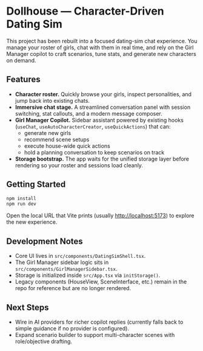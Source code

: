 # Dollhouse — Character-Driven Dating Sim

This project has been rebuilt into a focused dating-sim chat experience.
You manage your roster of girls, chat with them in real time, and rely on
the Girl Manager copilot to craft scenarios, tune stats, and generate new
characters on demand.

## Features

- **Character roster.** Quickly browse your girls, inspect personalities, and jump back into existing chats.
- **Immersive chat stage.** A streamlined conversation panel with session switching, stat callouts, and a modern message composer.
- **Girl Manager Copilot.** Sidebar assistant powered by existing hooks (`useChat`, `useAutoCharacterCreator`, `useQuickActions`) that can:
  - generate new girls
  - recommend scene setups
  - execute house-wide quick actions
  - hold a planning conversation to keep scenarios on track
- **Storage bootstrap.** The app waits for the unified storage layer before rendering so your roster and sessions load cleanly.

## Getting Started

```powershell
npm install
npm run dev
```

Open the local URL that Vite prints (usually <http://localhost:5173>) to explore the new experience.

## Development Notes

- Core UI lives in `src/components/DatingSimShell.tsx`.
- The Girl Manager sidebar logic sits in `src/components/GirlManagerSidebar.tsx`.
- Storage is initialized inside `src/App.tsx` via `initStorage()`.
- Legacy components (HouseView, SceneInterface, etc.) remain in the repo for reference but are no longer rendered.

## Next Steps

- Wire in AI providers for richer copilot replies (currently falls back to simple guidance if no provider is configured).
- Expand scenario builder to support multi-character scenes with role/objective drafting.

